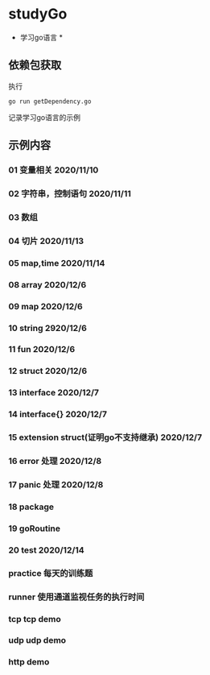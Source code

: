 # studyGo
* 学习go语言 *

## 依赖包获取 
执行 
```
go run getDependency.go
```

记录学习go语言的示例
## 示例内容
###  01 变量相关 2020/11/10
###  02 字符串，控制语句 2020/11/11
###  03 数组
###  04 切片 2020/11/13
###  05 map,time  2020/11/14

###  08 array  2020/12/6
###  09 map    2020/12/6
###  10 string 2920/12/6
###  11 fun    2020/12/6
###  12 struct 2020/12/6
###  13 interface 2020/12/7
###  14 interface{} 2020/12/7
###  15 extension struct(证明go不支持继承) 2020/12/7

### 16 error 处理 2020/12/8
### 17 panic 处理 2020/12/8
### 18 package

### 19 goRoutine
### 20 test 2020/12/14

### practice 每天的训练题

### runner 使用通道监视任务的执行时间

### tcp tcp demo

### udp udp demo
### http demo